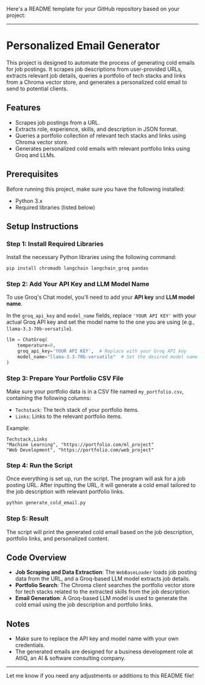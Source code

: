 Here's a README template for your GitHub repository based on your project:

---

# Personalized Email Generator

This project is designed to automate the process of generating cold emails for job postings. It scrapes job descriptions from user-provided URLs, extracts relevant job details, queries a portfolio of tech stacks and links from a Chroma vector store, and generates a personalized cold email to send to potential clients.

## Features
- Scrapes job postings from a URL.
- Extracts role, experience, skills, and description in JSON format.
- Queries a portfolio collection of relevant tech stacks and links using Chroma vector store.
- Generates personalized cold emails with relevant portfolio links using Groq and LLMs.

## Prerequisites
Before running this project, make sure you have the following installed:
- Python 3.x
- Required libraries (listed below)
  
## Setup Instructions

### Step 1: Install Required Libraries
Install the necessary Python libraries using the following command:
```bash
pip install chromadb langchain langchain_groq pandas
```

### Step 2: Add Your API Key and LLM Model Name
To use Groq's Chat model, you'll need to add your **API key** and **LLM model name**. 

In the `groq_api_key` and `model_name` fields, replace `'YOUR API KEY'` with your actual Groq API key and set the model name to the one you are using (e.g., `llama-3.3-70b-versatile`).

```python
llm = ChatGroq(
    temperature=0, 
    groq_api_key='YOUR API KEY',  # Replace with your Groq API key
    model_name="llama-3.3-70b-versatile"  # Set the desired model name
)
```

### Step 3: Prepare Your Portfolio CSV File
Make sure your portfolio data is in a CSV file named `my_portfolio.csv`, containing the following columns:
- `Techstack`: The tech stack of your portfolio items.
- `Links`: Links to the relevant portfolio items.

Example:
```csv
Techstack,Links
"Machine Learning", "https://portfolio.com/ml_project"
"Web Development", "https://portfolio.com/web_project"
```

### Step 4: Run the Script
Once everything is set up, run the script. The program will ask for a job posting URL. After inputting the URL, it will generate a cold email tailored to the job description with relevant portfolio links.

```bash
python generate_cold_email.py
```

### Step 5: Result
The script will print the generated cold email based on the job description, portfolio links, and personalized content.

## Code Overview
- **Job Scraping and Data Extraction**: The `WebBaseLoader` loads job posting data from the URL, and a Groq-based LLM model extracts job details.
- **Portfolio Search**: The Chroma client searches the portfolio vector store for tech stacks related to the extracted skills from the job description.
- **Email Generation**: A Groq-based LLM model is used to generate the cold email using the job description and portfolio links.

## Notes
- Make sure to replace the API key and model name with your own credentials.
- The generated emails are designed for a business development role at AtliQ, an AI & software consulting company.

---

Let me know if you need any adjustments or additions to this README file!
